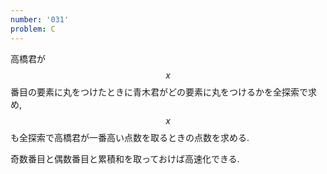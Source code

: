 ```yaml
---
number: '031'
problem: C
---
```

高橋君が $$ x $$ 番目の要素に丸をつけたときに青木君がどの要素に丸をつけるかを全探索で求め, $$ x $$ も全探索で高橋君が一番高い点数を取るときの点数を求める.

奇数番目と偶数番目と累積和を取っておけば高速化できる.
